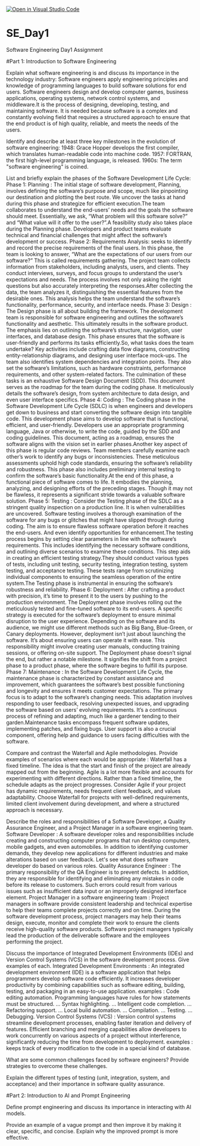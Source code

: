 [![Open in Visual Studio Code](https://classroom.github.com/assets/open-in-vscode-2e0aaae1b6195c2367325f4f02e2d04e9abb55f0b24a779b69b11b9e10269abc.svg)](https://classroom.github.com/online_ide?assignment_repo_id=15584477&assignment_repo_type=AssignmentRepo)
# SE_Day1
Software Engineering Day1 Assignment

#Part 1: Introduction to Software Engineering

Explain what software engineering is and discuss its importance in the technology industry:
Software engineers apply engineering principles and knowledge of programming languages to build software solutions for end users. Software engineers design and develop computer games, business applications, operating systems, network control systems, and middleware.It is the process of designing, developing, testing, and maintaining software. It is needed because software is a complex and constantly evolving field that requires a structured approach to ensure that the end product is of high quality, reliable, and meets the needs of the users.


Identify and describe at least three key milestones in the evolution of software engineering: 
1948: Grace Hopper develops the first compiler, which translates human-readable code into machine code.
1957: FORTRAN, the first high-level programming language, is released.
1960s: The term "software engineering" is coined.


List and briefly explain the phases of the Software Development Life Cycle: 
Phase 1: Planning : The initial stage of software development, Planning, involves defining the software’s purpose and scope, much like pinpointing our destination and plotting the best route. We uncover the tasks at hand during this phase and strategize for efficient execution.The team collaborates to understand the end-users’ needs and the goals the software should meet. Essentially, we ask, “What problem will this software solve?” and “What value will it offer to the user?”.A feasibility study also takes place during the Planning phase. Developers and product teams evaluate technical and financial challenges that might affect the software’s development or success.
Phase 2: Requirements Analysis: seeks to identify and record the precise requirements of the final users. In this phase, the team is looking to answer, “What are the expectations of our users from our software?” This is called requirements gathering.
The project team collects information from stakeholders, including analysts, users, and clients. They conduct interviews, surveys, and focus groups to understand the user’s expectations and needs. The process involves not only asking the right questions but also accurately interpreting the responses.After collecting the data, the team analyzes it, distinguishing the essential features from the desirable ones. This analysis helps the team understand the software’s functionality, performance, security, and interface needs.
Phase 3: Design : The Design phase is all about building the framework. The development team is responsible for software engineering and outlines the software’s functionality and aesthetic. This ultimately results in the software product. The emphasis lies on outlining the software’s structure, navigation, user interfaces, and database design. This phase ensures that the software is user-friendly and performs its tasks efficiently.So, what tasks does the team undertake? Key activities include crafting data flow diagrams, constructing entity-relationship diagrams, and designing user interface mock-ups. The team also identifies system dependencies and integration points. They also set the software’s limitations, such as hardware constraints, performance requirements, and other system-related factors.
The culmination of these tasks is an exhaustive Software Design Document (SDD). This document serves as the roadmap for the team during the coding phase. It meticulously details the software’s design, from system architecture to data design, and even user interface specifics.
Phase 4: Coding : The Coding phase in the Software Development Life Cycle (SDLC) is when engineers and developers get down to business and start converting the software design into tangible code.
This development phase aims to develop software that is functional, efficient, and user-friendly. Developers use an appropriate programming language, Java or otherwise, to write the code, guided by the SDD and coding guidelines. This document, acting as a roadmap, ensures the software aligns with the vision set in earlier phases.Another key aspect of this phase is regular code reviews. Team members carefully examine each other’s work to identify any bugs or inconsistencies. These meticulous assessments uphold high code standards, ensuring the software’s reliability and robustness. This phase also includes preliminary internal testing to confirm the software’s basic functionality.At the end of this phase, a functional piece of software comes to life. It embodies the planning, analyzing, and designing efforts of the preceding stages. Though it may not be flawless, it represents a significant stride towards a valuable software solution.
Phase 5: Testing : Consider the Testing phase of the SDLC as a stringent quality inspection on a production line. It is when vulnerabilities are uncovered. Software testing involves a thorough examination of the software for any bugs or glitches that might have slipped through during coding. The aim is to ensure flawless software operation before it reaches the end-users. And even identify opportunities for enhancement.The testing process begins by setting clear parameters in line with the software’s requirements. This includes identifying the necessary software conditions, and outlining diverse scenarios to examine these conditions. This step aids in creating an efficient testing strategy.They should conduct various types of tests, including unit testing, security testing, integration testing, system testing, and acceptance testing. These tests range from scrutinizing individual components to ensuring the seamless operation of the entire system.The Testing phase is instrumental in ensuring the software’s robustness and reliability.
Phase 6: Deployment : After crafting a product with precision, it’s time to present it to the users by pushing to the production environment. The Deployment phase involves rolling out the meticulously tested and fine-tuned software to its end-users.
A specific strategy is executed for the software’s deployment to ensure minimal disruption to the user experience. Depending on the software and its audience, we might use different methods such as Big Bang, Blue-Green, or Canary deployments.
However, deployment isn’t just about launching the software. It’s about ensuring users can operate it with ease. This responsibility might involve creating user manuals, conducting training sessions, or offering on-site support. 
The Deployment phase doesn’t signal the end, but rather a notable milestone. It signifies the shift from a project phase to a product phase, where the software begins to fulfill its purpose.
Phase 7: Maintenance : In the Software Development Life Cycle, the maintenance phase is characterized by constant assistance and improvement, which guarantees the software’s best possible functioning and longevity and ensures it meets customer expectations.
The primary focus is to adapt to the software’s changing needs. This adaptation involves responding to user feedback, resolving unexpected issues, and upgrading the software based on users’ evolving requirements. It’s a continuous process of refining and adapting, much like a gardener tending to their garden.Maintenance tasks encompass frequent software updates, implementing patches, and fixing bugs. User support is also a crucial component, offering help and guidance to users facing difficulties with the software.


Compare and contrast the Waterfall and Agile methodologies. Provide examples of scenarios where each would be appropriate : Waterfall has a fixed timeline. The idea is that the start and finish of the project are already mapped out from the beginning. Agile is a lot more flexible and accounts for experimenting with different directions. Rather than a fixed timeline, the schedule adapts as the project progresses. Consider Agile if your project has dynamic requirements, needs frequent client feedback, and values adaptability. Choose Waterfall for projects with well-defined requirements, limited client involvement during development, and where a structured approach is necessary.


Describe the roles and responsibilities of a Software Developer, a Quality Assurance Engineer, and a Project Manager in a software engineering team.
Software Developer : A software developer roles and responsibilities include creating and constructing computer programs that run desktop computers, mobile gadgets, and even automobiles. In addition to identifying customer demands, they develop new applications for different industries and make alterations based on user feedback. Let's see what does software developer do based on various roles.
Quality Assurance Engineer : The primary responsibility of the QA Engineer is to prevent defects. In addition, they are responsible for identifying and eliminating any mistakes in code before its release to customers. Such errors could result from various issues such as insufficient data input or an improperly designed interface element.
Project Manager in a software engineering team : Project managers in software provide consistent leadership and technical expertise to help their teams complete projects correctly and on time. During the software development process, project managers may help their teams design, execute, monitor and complete their work to ensure the clients receive high-quality software products. Software project managers typically lead the production of the deliverable software and the employees performing the project.


Discuss the importance of Integrated Development Environments (IDEs) and Version Control Systems (VCS) in the software development process. Give examples of each.
Integrated Development Environments : An integrated development environment (IDE) is a software application that helps programmers develop software code efficiently. It increases developer productivity by combining capabilities such as software editing, building, testing, and packaging in an easy-to-use application. examples : Code editing automation. Programming languages have rules for how statements must be structured. ...
Syntax highlighting. ...
Intelligent code completion. ...
Refactoring support. ...
Local build automation. ...
Compilation. ...
Testing. ...
Debugging.
Version Control Systems (VCS) : Version control systems streamline development processes, enabling faster iteration and delivery of features. Efficient branching and merging capabilities allow developers to work concurrently on various aspects of a project without interference, significantly reducing the time from development to deployment. examples : keeps track of every modification to the code in a special kind of database.


What are some common challenges faced by software engineers? Provide strategies to overcome these challenges.


Explain the different types of testing (unit, integration, system, and acceptance) and their importance in software quality assurance.


#Part 2: Introduction to AI and Prompt Engineering


Define prompt engineering and discuss its importance in interacting with AI models.


Provide an example of a vague prompt and then improve it by making it clear, specific, and concise. Explain why the improved prompt is more effective.
